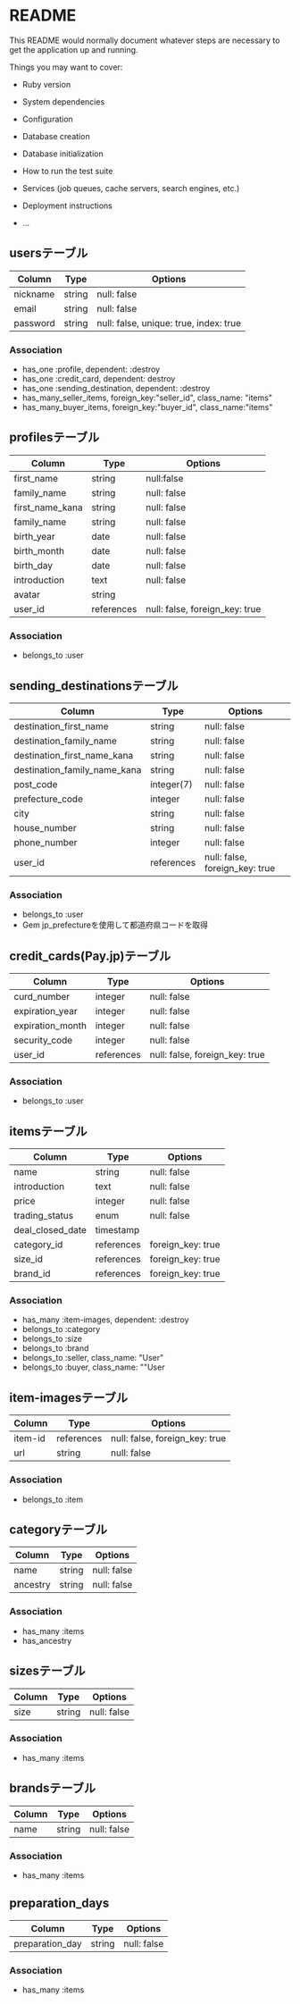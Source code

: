 # README

This README would normally document whatever steps are necessary to get the
application up and running.

Things you may want to cover:

* Ruby version

* System dependencies

* Configuration

* Database creation

* Database initialization

* How to run the test suite

* Services (job queues, cache servers, search engines, etc.)

* Deployment instructions

* ...

## usersテーブル
|Column|Type|Options|
|------|----|-------|
|nickname|string|null: false|
|email|string|null: false|
|password|string|null: false, unique: true, index: true|
### Association
- has_one :profile, dependent: :destroy
- has_one :credit_card, dependent: destroy
- has_one :sending_destination,  dependent: :destroy
- has_many_seller_items, foreign_key:"seller_id", class_name: "items"
- has_many_buyer_items, foreign_key:"buyer_id", class_name:"items"

## profilesテーブル
|Column|Type|Options|
|------|----|-------|
|first_name|string|null:false|
|family_name|string|null: false|
|first_name_kana|string|null: false|
|family_name|string|null: false|
|birth_year|date|null: false|
|birth_month|date|null: false|
|birth_day|date|null: false|
|introduction|text|null: false|
|avatar|string|
|user_id|references|null: false, foreign_key: true|
### Association
- belongs_to :user

## sending_destinationsテーブル
|Column|Type|Options|
|------|----|-------|
|destination_first_name|string|null: false|
|destination_family_name|string|null: false|
|destination_first_name_kana|string|null: false|
|destination_family_name_kana|string|null: false|
|post_code|integer(7)|null: false|
|prefecture_code|integer|null: false|
|city|string|null: false|
|house_number|string|null: false|
|phone_number|integer|null: false|
|user_id|references|null: false, foreign_key: true|
### Association
- belongs_to :user
- Gem jp_prefectureを使用して都道府県コードを取得

## credit_cards(Pay.jp)テーブル
|Column|Type|Options|
|------|----|-------|
|curd_number|integer|null: false|
|expiration_year|integer|null: false|
|expiration_month|integer|null: false|
|security_code|integer|null: false|
|user_id|references|null: false, foreign_key: true|
### Association
- belongs_to :user

## itemsテーブル
|Column|Type|Options|
|------|----|-------|
|name|string|null: false|
|introduction|text|null: false|
|price|integer|null: false|
|trading_status|enum|null: false|
|deal_closed_date|timestamp|
|category_id|references|foreign_key: true|
|size_id|references|foreign_key: true|
|brand_id|references|foreign_key: true|
### Association
- has_many :item-images, dependent: :destroy
- belongs_to :category
- belongs_to :size
- belongs_to :brand
- belongs_to :seller, class_name: "User"
- belongs_to :buyer, class_name: ""User

## item-imagesテーブル
|Column|Type|Options|
|------|----|-------|
|item-id|references|null: false, foreign_key: true|
|url|string|null: false|
### Association
- belongs_to :item

## categoryテーブル
|Column|Type|Options|
|------|----|-------|
|name|string|null: false|
|ancestry|string|null: false|
### Association
- has_many :items
- has_ancestry

## sizesテーブル
|Column|Type|Options|
|------|----|-------|
|size|string|null: false|
### Association
- has_many :items

## brandsテーブル
|Column|Type|Options|
|------|----|-------|
|name|string|null: false|
### Association
- has_many :items

## preparation_days
|Column|Type|Options|
|------|----|-------|
|preparation_day|string|null: false|
### Association
- has_many :items
